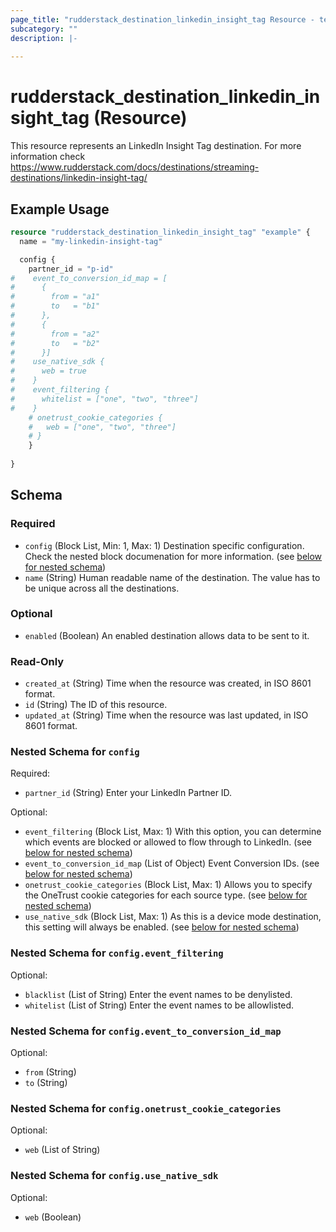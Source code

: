 ```yaml
---
page_title: "rudderstack_destination_linkedin_insight_tag Resource - terraform-provider-rudderstack"
subcategory: ""
description: |-
  
---
```


# rudderstack_destination_linkedin_insight_tag (Resource)

This resource represents an LinkedIn Insight Tag destination. For more information check 
https://www.rudderstack.com/docs/destinations/streaming-destinations/linkedin-insight-tag/

## Example Usage

```terraform
resource "rudderstack_destination_linkedin_insight_tag" "example" {
  name = "my-linkedin-insight-tag"

  config {
    partner_id = "p-id"
#    event_to_conversion_id_map = [
#      {
#        from = "a1"
#        to   = "b1"
#      },
#      {
#        from = "a2"
#        to   = "b2"
#      }]
#    use_native_sdk {
#      web = true
#    }
#    event_filtering {
#      whitelist = ["one", "two", "three"]
#    }
    # onetrust_cookie_categories {
    #   web = ["one", "two", "three"]
    # }
    }
  
}
```

<!-- schema generated by tfplugindocs -->
## Schema

### Required

- `config` (Block List, Min: 1, Max: 1) Destination specific configuration. Check the nested block documenation for more information. (see [below for nested schema](#nestedblock--config))
- `name` (String) Human readable name of the destination. The value has to be unique across all the destinations.

### Optional

- `enabled` (Boolean) An enabled destination allows data to be sent to it.

### Read-Only

- `created_at` (String) Time when the resource was created, in ISO 8601 format.
- `id` (String) The ID of this resource.
- `updated_at` (String) Time when the resource was last updated, in ISO 8601 format.

<a id="nestedblock--config"></a>
### Nested Schema for `config`

Required:

- `partner_id` (String) Enter your LinkedIn Partner ID.

Optional:

- `event_filtering` (Block List, Max: 1) With this option, you can determine which events are blocked or allowed to flow through to LinkedIn. (see [below for nested schema](#nestedblock--config--event_filtering))
- `event_to_conversion_id_map` (List of Object) Event Conversion IDs. (see [below for nested schema](#nestedatt--config--event_to_conversion_id_map))
- `onetrust_cookie_categories` (Block List, Max: 1) Allows you to specify the OneTrust cookie categories for each source type. (see [below for nested schema](#nestedblock--config--onetrust_cookie_categories))
- `use_native_sdk` (Block List, Max: 1) As this is a device mode destination, this setting will always be enabled. (see [below for nested schema](#nestedblock--config--use_native_sdk))

<a id="nestedblock--config--event_filtering"></a>
### Nested Schema for `config.event_filtering`

Optional:

- `blacklist` (List of String) Enter the event names to be denylisted.
- `whitelist` (List of String) Enter the event names to be allowlisted.


<a id="nestedatt--config--event_to_conversion_id_map"></a>
### Nested Schema for `config.event_to_conversion_id_map`

Optional:

- `from` (String)
- `to` (String)


<a id="nestedblock--config--onetrust_cookie_categories"></a>
### Nested Schema for `config.onetrust_cookie_categories`

Optional:

- `web` (List of String)


<a id="nestedblock--config--use_native_sdk"></a>
### Nested Schema for `config.use_native_sdk`

Optional:

- `web` (Boolean)
